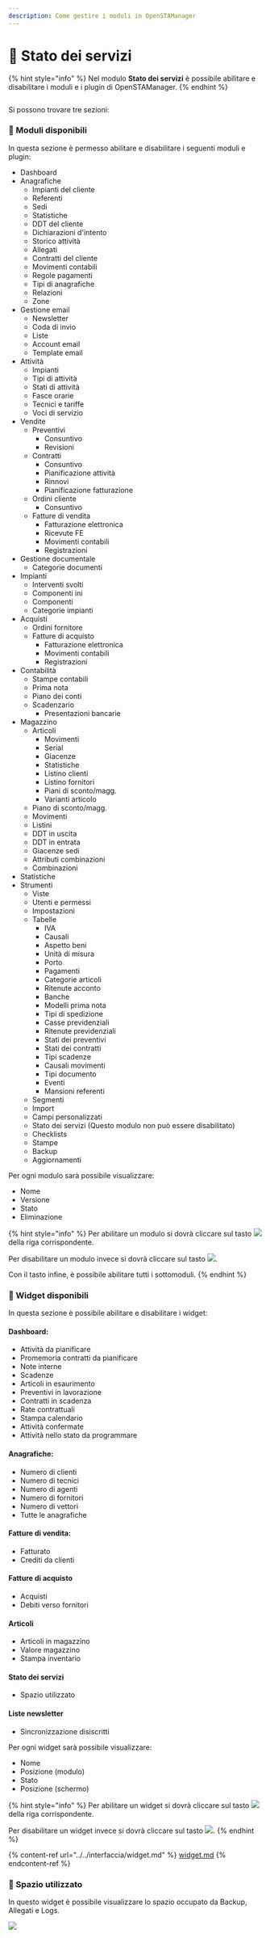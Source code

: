 ```yaml
---
description: Come gestire i moduli in OpenSTAManager
---
```


# 🚦 Stato dei servizi

{% hint style="info" %}
Nel modulo **Stato dei servizi** è possibile abilitare e disabilitare i moduli e i plugin di OpenSTAManager.
{% endhint %}

<figure><img src="../../../.gitbook/assets/immagine (246).png" alt=""><figcaption></figcaption></figure>

Si possono trovare tre sezioni:

### 🧩 Moduli disponibili

In questa sezione è permesso abilitare e disabilitare i seguenti moduli e plugin:

* Dashboard
* Anagrafiche
  * Impianti del cliente
  * Referenti
  * Sedi
  * Statistiche
  * DDT del cliente
  * Dichiarazioni d'intento
  * Storico attività
  * Allegati
  * Contratti del cliente
  * Movimenti contabili
  * Regole pagamenti
  * Tipi di anagrafiche
  * Relazioni
  * Zone
* Gestione email
  * Newsletter
  * Coda di invio
  * Liste
  * Account email
  * Template email
* Attività
  * Impianti
  * Tipi di attività
  * Stati di attività
  * Fasce orarie
  * Tecnici e tariffe
  * Voci di servizio
* Vendite
  * Preventivi
    * Consuntivo
    * Revisioni
  * Contratti
    * Consuntivo
    * Pianificazione attività
    * Rinnovi
    * Pianificazione fatturazione
  * Ordini cliente
    * Consuntivo
  * Fatture di vendita
    * Fatturazione elettronica
    * Ricevute FE
    * Movimenti contabili
    * Registrazioni
* Gestione documentale
  * Categorie documenti
* Impianti
  * Interventi svolti
  * Componenti ini
  * Componenti
  * Categorie impianti
* Acquisti
  * Ordini fornitore
  * Fatture di acquisto
    * Fatturazione elettronica
    * Movimenti contabili
    * Registrazioni
* Contabilità
  * Stampe contabili
  * Prima nota
  * Piano dei conti
  * Scadenzario
    * Presentazioni bancarie
* Magazzino
  * Articoli
    * Movimenti
    * Serial
    * Giacenze
    * Statistiche
    * Listino clienti
    * Listino fornitori
    * Piani di sconto/magg.
    * Varianti articolo
  * Piano di sconto/magg.
  * Movimenti
  * Listini
  * DDT in uscita
  * DDT in entrata
  * Giacenze sedi
  * Attributi combinazioni
  * Combinazioni
* Statistiche
* Strumenti
  * Viste
  * Utenti e permessi
  * Impostazioni
  * Tabelle
    * IVA
    * Causali
    * Aspetto beni
    * Unità di misura
    * Porto
    * Pagamenti
    * Categorie articoli
    * Ritenute acconto
    * Banche
    * Modelli prima nota
    * Tipi di spedizione
    * Casse previdenziali
    * Ritenute previdenziali
    * Stati dei preventivi
    * Stati dei contratti
    * Tipi scadenze
    * Causali movimenti
    * Tipi documento
    * Eventi
    * Mansioni referenti
  * Segmenti
  * Import
  * Campi personalizzati
  * Stato dei servizi (Questo modulo non può essere disabilitato)
  * Checklists
  * Stampe
  * Backup
  * Aggiornamenti

Per ogni modulo sarà possibile visualizzare:

* Nome
* Versione
* Stato
* Eliminazione

{% hint style="info" %}
Per abilitare un modulo si dovrà cliccare sul tasto ![](<../../../.gitbook/assets/image (287).png>)della riga corrispondente.

Per disabilitare un modulo invece si dovrà cliccare sul tasto ![](<../../../.gitbook/assets/image (514).png>).

Con il tasto <img src="../../../.gitbook/assets/image (183).png" alt="" data-size="original">infine, è possibile abilitare tutti i sottomoduli.
{% endhint %}

### 👾 Widget disponibili

In questa sezione è possibile abilitare e disabilitare i widget:

#### Dashboard:

* Attività da pianificare
* Promemoria contratti da pianificare
* Note interne
* Scadenze
* Articoli in esaurimento
* Preventivi in lavorazione
* Contratti in scadenza
* Rate contrattuali
* Stampa calendario
* Attività confermate
* Attività nello stato da programmare

#### Anagrafiche:

* Numero di clienti
* Numero di tecnici
* Numero di agenti
* Numero di fornitori
* Numero di vettori
* Tutte le anagrafiche

#### Fatture di vendita:

* Fatturato
* Crediti da clienti

#### Fatture di acquisto

* Acquisti
* Debiti verso fornitori

#### Articoli

* Articoli in magazzino
* Valore magazzino
* Stampa inventario

#### Stato dei servizi

* Spazio utilizzato

#### Liste newsletter

* Sincronizzazione disiscritti

Per ogni widget sarà possibile visualizzare:

* Nome
* Posizione (modulo)
* Stato
* Posizione (schermo)

{% hint style="info" %}
Per abilitare un widget si dovrà cliccare sul tasto ![](<../../../.gitbook/assets/image (287).png>)della riga corrispondente.

Per disabilitare un widget invece si dovrà cliccare sul tasto ![](<../../../.gitbook/assets/image (514).png>).
{% endhint %}

{% content-ref url="../../interfaccia/widget.md" %}
[widget.md](../../interfaccia/widget.md)
{% endcontent-ref %}

### 🧭 Spazio utilizzato

In questo widget è possibile visualizzare lo spazio occupato da Backup, Allegati e Logs.

![](<../../../.gitbook/assets/image (510).png>)
